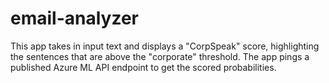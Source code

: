 # email-analyzer
This app takes in input text and displays a "CorpSpeak" score, highlighting the sentences that are above the "corporate" threshold.  The app pings a published Azure ML API endpoint to get the scored probabilities.  
